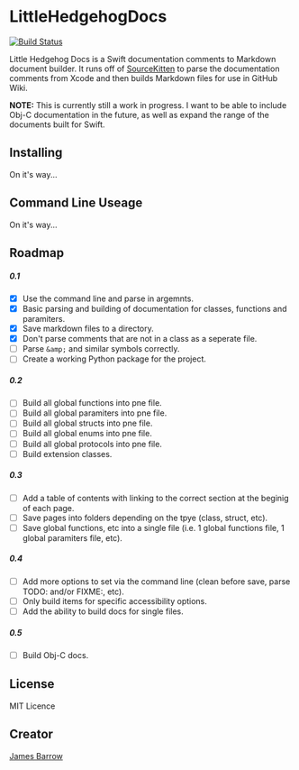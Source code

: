 # LittleHedgehogDocs
[![Build Status](https://travis-ci.org/Baza207/LittleHedgehogDocs.svg)](https://travis-ci.org/Baza207/LittleHedgehogDocs)  

Little Hedgehog Docs is a Swift documentation comments to Markdown document builder. It runs off of [SourceKitten](https://github.com/jpsim/SourceKitten) to parse the documentation comments from Xcode and then builds Markdown files for use in GitHub Wiki.

**NOTE:** This is currently still a work in progress. I want to be able to include Obj-C documentation in the future, as well as expand the range of the documents built for Swift.

## Installing

On it's way...

## Command Line Useage

On it's way...

## Roadmap
##### 0.1
- [x] Use the command line and parse in argemnts.
- [x] Basic parsing and building of documentation for classes, functions and paramiters.
- [x] Save markdown files to a directory.
- [x] Don't parse comments that are not in a class as a seperate file.
- [ ] Parse `&amp;` and similar symbols correctly.
- [ ] Create a working Python package for the project.

##### 0.2
- [ ] Build all global functions into pne file.
- [ ] Build all global paramiters into pne file.
- [ ] Build all global structs into pne file.
- [ ] Build all global enums into pne file.
- [ ] Build all global protocols into pne file.
- [ ] Build extension classes.

##### 0.3
- [ ] Add a table of contents with linking to the correct section at the beginig of each page.
- [ ] Save pages into folders depending on the tpye (class, struct, etc).
- [ ] Save global functions, etc into a single file (i.e. 1 global functions file, 1 global paramiters file, etc).

##### 0.4
- [ ] Add more options to set via the command line (clean before save, parse TODO: and/or FIXME:, etc).
- [ ] Only build items for specific accessibility options.
- [ ] Add the ability to build docs for single files.

##### 0.5
- [ ] Build Obj-C docs.

## License

MIT Licence

## Creator

[James Barrow](james@pigonahill.com)
